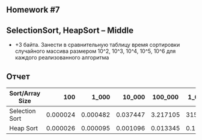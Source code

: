Homework #7
---
## SelectionSort, HeapSort – Middle

* +3 байта. Занести в сравнительную таблицу время сортировки случайного массива размером 10^2, 10^3, 10^4, 10^5, 10^6 для каждого реализованного алгоритма

## Отчет
| Sort/Array Size |      100 |    1_000 |   10_000 | 100_000  | 1_000_000  |
|-----------------|---------:|---------:|---------:|----------|------------|
| Selection Sort  | 0.000024 | 0.000482 | 0.037447 | 3.217105 | 315.568283 |
| Heap Sort       | 0.000026 | 0.000095 | 0.001096 | 0.013345 | 0.177960   |